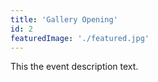 ```yaml
---
title: 'Gallery Opening'
id: 2
featuredImage: './featured.jpg'
---
```


This the event description text.
